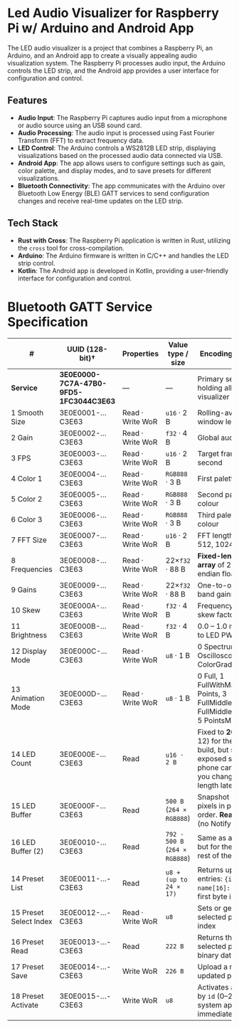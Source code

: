 ﻿# Led Audio Visualizer for Raspberry Pi w/ Arduino and Android App

The LED audio visualizer is a project that combines a Raspberry Pi, an Arduino, and an Android app to create a visually appealing audio visualization system. The Raspberry Pi processes audio input, the Arduino controls the LED strip, and the Android app provides a user interface for configuration and control.

## Features
- **Audio Input**: The Raspberry Pi captures audio input from a microphone or audio source using an USB sound card.
- **Audio Processing**: The audio input is processed using Fast Fourier Transform (FFT) to extract frequency data.
- **LED Control**: The Arduino controls a WS2812B LED strip, displaying visualizations based on the processed audio data connected via USB.
- **Android App**: The app allows users to configure settings such as gain, color palette, and display modes, and to save presets for different visualizations.
- **Bluetooth Connectivity**: The app communicates with the Arduino over Bluetooth Low Energy (BLE) GATT services to send configuration changes and receive real-time updates on the LED strip.

## Tech Stack
- **Rust with Cross**: The Raspberry Pi application is written in Rust, utilizing the `cross` tool for cross-compilation.
- **Arduino**: The Arduino firmware is written in C/C++ and handles the LED strip control.
- **Kotlin**: The Android app is developed in Kotlin, providing a user-friendly interface for configuration and control.

# Bluetooth GATT Service Specification

| #                      | UUID (128-bit)†                          | Properties       | Value type / size              | Encoding & notes                                                                                                             |
|------------------------|------------------------------------------|------------------|--------------------------------|------------------------------------------------------------------------------------------------------------------------------|
| **Service**            | **3E0E0000-7C7A-47B0-9FD5-1FC3044C3E63** | —                | —                              | Primary service holding all LED-visualizer settings                                                                          |
| 1 Smooth Size          | 3E0E0001-…C3E63                          | Read · Write WoR | `u16` · 2 B                    | Rolling-average window length                                                                                                |
| 2 Gain                 | 3E0E0002-…C3E63                          | Read · Write WoR | `f32` · 4 B                    | Global audio gain                                                                                                            |
| 3 FPS                  | 3E0E0003-…C3E63                          | Read · Write WoR | `u16` · 2 B                    | Target frames per second                                                                                                     |
| 4 Color 1              | 3E0E0004-…C3E63                          | Read · Write WoR | `RGB888` · 3 B                 | First palette colour                                                                                                         |
| 5 Color 2              | 3E0E0005-…C3E63                          | Read · Write WoR | `RGB888` · 3 B                 | Second palette colour                                                                                                        |
| 6 Color 3              | 3E0E0006-…C3E63                          | Read · Write WoR | `RGB888` · 3 B                 | Third palette colour                                                                                                         |
| 7 FFT Size             | 3E0E0007-…C3E63                          | Read · Write WoR | `u16` · 2 B                    | FFT length (e.g. 512, 1024)                                                                                                  |
| 8 Frequencies          | 3E0E0008-…C3E63                          | Read · Write WoR | 22×`f32` · 88 B                | **Fixed-length array** of 22 little-endian floats (Hz)                                                                       |
| 9 Gains                | 3E0E0009-…C3E63                          | Read · Write WoR | 22×`f32` · 88 B                | One-to-one per-band gains (linear)                                                                                           |
| 10 Skew                | 3E0E000A-…C3E63                          | Read · Write WoR | `f32` · 4 B                    | Frequency-to-LED skew factor                                                                                                 |
| 11 Brightness          | 3E0E000B-…C3E63                          | Read · Write WoR | `f32` · 4 B                    | 0.0 – 1.0 mapped to LED PWM                                                                                                  |
| 12 Display Mode        | 3E0E000C-…C3E63                          | Read · Write WoR | `u8` · 1 B                     | 0 Spectrum, 1 Oscilloscope, 2 ColorGradient                                                                                  |
| 13 Animation Mode      | 3E0E000D-…C3E63                          | Read · Write WoR | `u8` · 1 B                     | 0 Full, 1 FullWithMax, 2 Points, 3 FullMiddle, 4 FullMiddleWithMax, 5 PointsMiddle                                           |
| 14 LED Count           | 3E0E000E-…C3E63                          | Read             | `u16 · 2 B`                    | Fixed to **264** (22 × 12) for the current build, but still exposed so the phone can adapt if you change strip length later. |
| 15 LED Buffer          | 3E0E000F-…C3E63                          | Read             | `500 B` (`264 × RGB888`)       | Snapshot of all pixels in physical order. **Read-only** (no Notify).                                                         |
| 16 LED Buffer (2)      | 3E0E0010-…C3E63                          | Read             | `792 - 500 B` (`264 × RGB888`) | Same as above, but for the second rest of the buffer.                                                                        |
| 14 Preset List         | 3E0E0011-…-C3E63                         | Read             | `u8 + (up to 24 × 17)`         | Returns up to 24 entries: `{id: u8, name[16]: UTF-8}`; first byte is count                                                   |
| 15 Preset Select Index | 3E0E0012-…-C3E63                         | Read · Write WoR | `u8`                           | Sets or gets the selected preset index                                                                                       |
| 16 Preset Read         | 3E0E0013-…-C3E63                         | Read             | `222 B`                        | Returns the selected preset's binary data                                                                                    |
| 17 Preset Save         | 3E0E0014-…-C3E63                         | Write WoR        | `226 B`                        | Upload a new or updated preset.                                                                                              |
| 18 Preset Activate     | 3E0E0015-…-C3E63                         | Write WoR        | `u8`                           | Activates a preset by `id` (0–23); system applies it immediately                                                             |
